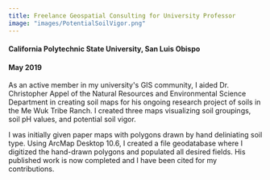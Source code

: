 ```yaml
---
title: Freelance Geospatial Consulting for University Professor
image: "images/PotentialSoilVigor.png"
---
```

####  California Polytechnic State University, San Luis Obispo
####  May 2019

As an active member in my university's GIS community, I aided Dr. Christopher Appel of the Natural Resources and Environmental Science Department in creating soil maps for his ongoing research project of soils in the Me Wuk Tribe Ranch. I created three maps visualizing soil groupings, soil pH values, and potential soil vigor.

I was initially given paper maps with polygons drawn by hand deliniating soil type. Using ArcMap Desktop 10.6, I created a file geodatabase where I digitized the hand-drawn polygons and populated all desired fields. His published work is now completed and I have been cited for my contributions.